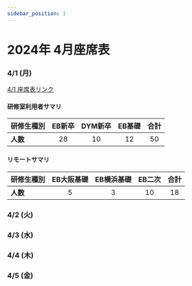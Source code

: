 ```yaml
---
sidebar_position: 1
---
```


# 2024年 4月座席表



### 4/1 (月)

[4/1 座席表リンク](https://docs.google.com/spreadsheets/d/1tyvhPon4n98Ed4141_swgVEZyUJvL865aYyO6u4fcWY/edit#gid=1909254076)

#### 研修室利用者サマリ
<!-- |研修生種別|人数    |
|--------|--------|
|EB新卒     |  28  |
|DYM新卒    |  10  |
|EB基礎研修 |  12  |
|     |  20  | -->
|研修生種別|EB新卒    |DYM新卒|EB基礎|合計|
|--------|:------:|:------:|:------:|:------:|
|**人数**|28      |10      |12      |50      |


#### リモートサマリ
<!-- |研修生種別|人数    |
|--------|--------|
|EB大阪基礎研修    |  5  |
|EB横浜基礎研修 |  3  |
|EB二次研修     |  10  | -->
|研修生種別|EB大阪基礎|EB横浜基礎|EB二次|合計|
|--------|:------:|:------:|:------:|:------:|
|**人数**|5       |3       |10      |18      |




### 4/2 (火)

### 4/3 (水)

### 4/4 (木)

### 4/5 (金)